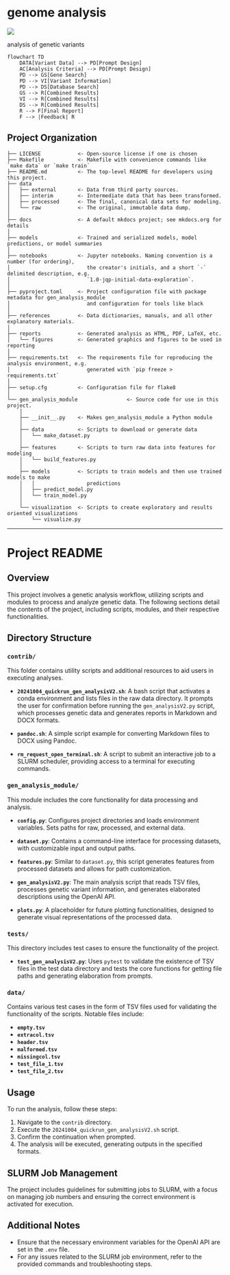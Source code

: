 # genome analysis

<a target="_blank" href="https://cookiecutter-data-science.drivendata.org/">
    <img src="https://img.shields.io/badge/CCDS-Project%20template-328F97?logo=cookiecutter" />
</a>

analysis of genetic variants


```mermaid
flowchart TD
    DATA[Variant Data] --> PD[Prompt Design]
    AC[Analysis Criteria] --> PD[Prompt Design]
    PD --> GS[Gene Search]
    PD --> VI[Variant Information]
    PD --> DS[Database Search]
    GS --> R[Combined Results]
    VI --> R[Combined Results]
    DS --> R[Combined Results]
    R --> F[Final Report]
    F --> |Feedback| R
```



## Project Organization

```
├── LICENSE            <- Open-source license if one is chosen
├── Makefile           <- Makefile with convenience commands like `make data` or `make train`
├── README.md          <- The top-level README for developers using this project.
├── data
│   ├── external       <- Data from third party sources.
│   ├── interim        <- Intermediate data that has been transformed.
│   ├── processed      <- The final, canonical data sets for modeling.
│   └── raw            <- The original, immutable data dump.
│
├── docs               <- A default mkdocs project; see mkdocs.org for details
│
├── models             <- Trained and serialized models, model predictions, or model summaries
│
├── notebooks          <- Jupyter notebooks. Naming convention is a number (for ordering),
│                         the creator's initials, and a short `-` delimited description, e.g.
│                         `1.0-jqp-initial-data-exploration`.
│
├── pyproject.toml     <- Project configuration file with package metadata for gen_analysis_module
│                         and configuration for tools like black
│
├── references         <- Data dictionaries, manuals, and all other explanatory materials.
│
├── reports            <- Generated analysis as HTML, PDF, LaTeX, etc.
│   └── figures        <- Generated graphics and figures to be used in reporting
│
├── requirements.txt   <- The requirements file for reproducing the analysis environment, e.g.
│                         generated with `pip freeze > requirements.txt`
│
├── setup.cfg          <- Configuration file for flake8
│
└── gen_analysis_module                <- Source code for use in this project.
    │
    ├── __init__.py    <- Makes gen_analysis_module a Python module
    │
    ├── data           <- Scripts to download or generate data
    │   └── make_dataset.py
    │
    ├── features       <- Scripts to turn raw data into features for modeling
    │   └── build_features.py
    │
    ├── models         <- Scripts to train models and then use trained models to make
    │   │                 predictions
    │   ├── predict_model.py
    │   └── train_model.py
    │
    └── visualization  <- Scripts to create exploratory and results oriented visualizations
        └── visualize.py
```

--------

# Project README

## Overview
This project involves a genetic analysis workflow, utilizing scripts and modules to process and analyze genetic data. The following sections detail the contents of the project, including scripts, modules, and their respective functionalities.

## Directory Structure

### `contrib/`
This folder contains utility scripts and additional resources to aid users in executing analyses.

- **`20241004_quickrun_gen_analysisV2.sh`**: A bash script that activates a conda environment and lists files in the raw data directory. It prompts the user for confirmation before running the `gen_analysisV2.py` script, which processes genetic data and generates reports in Markdown and DOCX formats.

- **`pandoc.sh`**: A simple script example for converting Markdown files to DOCX using Pandoc.

- **`rm_request_open_terminal.sh`**: A script to submit an interactive job to a SLURM scheduler, providing access to a terminal for executing commands.

### `gen_analysis_module/`
This module includes the core functionality for data processing and analysis.

- **`config.py`**: Configures project directories and loads environment variables. Sets paths for raw, processed, and external data.

- **`dataset.py`**: Contains a command-line interface for processing datasets, with customizable input and output paths.

- **`features.py`**: Similar to `dataset.py`, this script generates features from processed datasets and allows for path customization.

- **`gen_analysisV2.py`**: The main analysis script that reads TSV files, processes genetic variant information, and generates elaborated descriptions using the OpenAI API.

- **`plots.py`**: A placeholder for future plotting functionalities, designed to generate visual representations of the processed data.

### `tests/`
This directory includes test cases to ensure the functionality of the project.

- **`test_gen_analysisV2.py`**: Uses `pytest` to validate the existence of TSV files in the test data directory and tests the core functions for getting file paths and generating elaboration from prompts.

### `data/`
Contains various test cases in the form of TSV files used for validating the functionality of the scripts. Notable files include:

- **`empty.tsv`**
- **`extracol.tsv`**
- **`header.tsv`**
- **`malformed.tsv`**
- **`missingcol.tsv`**
- **`test_file_1.tsv`**
- **`test_file_2.tsv`**

## Usage
To run the analysis, follow these steps:
1. Navigate to the `contrib` directory.
2. Execute the `20241004_quickrun_gen_analysisV2.sh` script.
3. Confirm the continuation when prompted.
4. The analysis will be executed, generating outputs in the specified formats.

## SLURM Job Management
The project includes guidelines for submitting jobs to SLURM, with a focus on managing job numbers and ensuring the correct environment is activated for execution.

## Additional Notes
- Ensure that the necessary environment variables for the OpenAI API are set in the `.env` file.
- For any issues related to the SLURM job environment, refer to the provided commands and troubleshooting steps.


